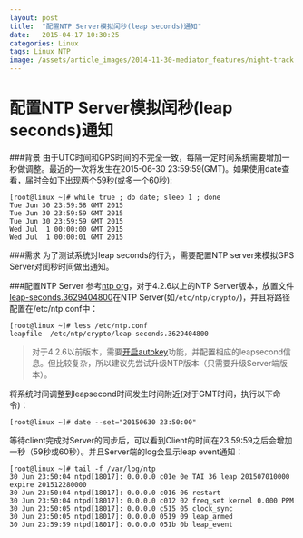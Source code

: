 ```yaml
---
layout: post
title:  "配置NTP Server模拟闰秒(leap seconds)通知"
date:   2015-04-17 10:30:25
categories: Linux
tags: Linux NTP
image: /assets/article_images/2014-11-30-mediator_features/night-track.JPG
---
```


# 配置NTP Server模拟闰秒(leap seconds)通知

###背景
由于UTC时间和GPS时间的不完全一致，每隔一定时间系统需要增加一秒做调整。最近的一次将发生在2015-06-30 23:59:59(GMT)。如果使用date查看，届时会如下出现两个59秒(或多一个60秒):

    [root@linux ~]# while true ; do date; sleep 1 ; done
    Tue Jun 30 23:59:58 GMT 2015
    Tue Jun 30 23:59:59 GMT 2015
    Tue Jun 30 23:59:59 GMT 2015
    Wed Jul  1 00:00:00 GMT 2015
    Wed Jul  1 00:00:01 GMT 2015


###需求
为了测试系统对leap seconds的行为，需要配置NTP server来模拟GPS Server对闰秒时间做出通知。

###配置NTP Server
参考[ntp org]，对于4.2.6以上的NTP Server版本，放置文件[leap-seconds.3629404800]在NTP Server(如`/etc/ntp/crypto/`)，并且将路径配置在/etc/ntp.conf中：

    [root@linux ~]# less /etc/ntp.conf
    leapfile  /etc/ntp/crypto/leap-seconds.3629404800
    
>对于4.2.6以前版本，需要[开启autokey]功能，并配置相应的leapsecond信息。但比较复杂，所以建议先尝试升级NTP版本（只需要升级Server端版本）。

将系统时间调整到leapsecond时间发生时间附近(对于GMT时间，执行以下命令)：

    [root@linux ~]# date --set="20150630 23:50:00"

等待client完成对Server的同步后，可以看到Client的时间在23:59:59之后会增加一秒（59秒或60秒）。并且Server端的log会显示leap event通知：

    [root@linux ~]# tail -f /var/log/ntp
    30 Jun 23:50:04 ntpd[18017]: 0.0.0.0 c01e 0e TAI 36 leap 201507010000 expire 201512280000
    30 Jun 23:50:04 ntpd[18017]: 0.0.0.0 c016 06 restart
    30 Jun 23:50:04 ntpd[18017]: 0.0.0.0 c012 02 freq_set kernel 0.000 PPM
    30 Jun 23:50:05 ntpd[18017]: 0.0.0.0 c515 05 clock_sync
    30 Jun 23:50:05 ntpd[18017]: 0.0.0.0 0519 09 leap_armed
    30 Jun 23:59:59 ntpd[18017]: 0.0.0.0 051b 0b leap_event

[ntp org]:http://support.ntp.org/bin/view/Support/ConfiguringNTP#Section_6.14.
[leap-seconds.3629404800]:ftp://time.nist.gov/pub/leap-seconds.3629404800
[开启autokey]:http://support.ntp.org/bin/view/Support/ConfiguringAutokeyFourTwoFour
